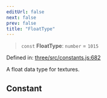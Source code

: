 ```yaml
---
editUrl: false
next: false
prev: false
title: "FloatType"
---
```


> `const` **FloatType**: `number` = `1015`

Defined in: [three/src/constants.js:682](https://github.com/DefinitelyMaybe/three-i18n/blob/fa57b79433d1c349ffb23a78727299c8d4190136/three/src/constants.js#L682)

A float data type for textures.

## Constant
